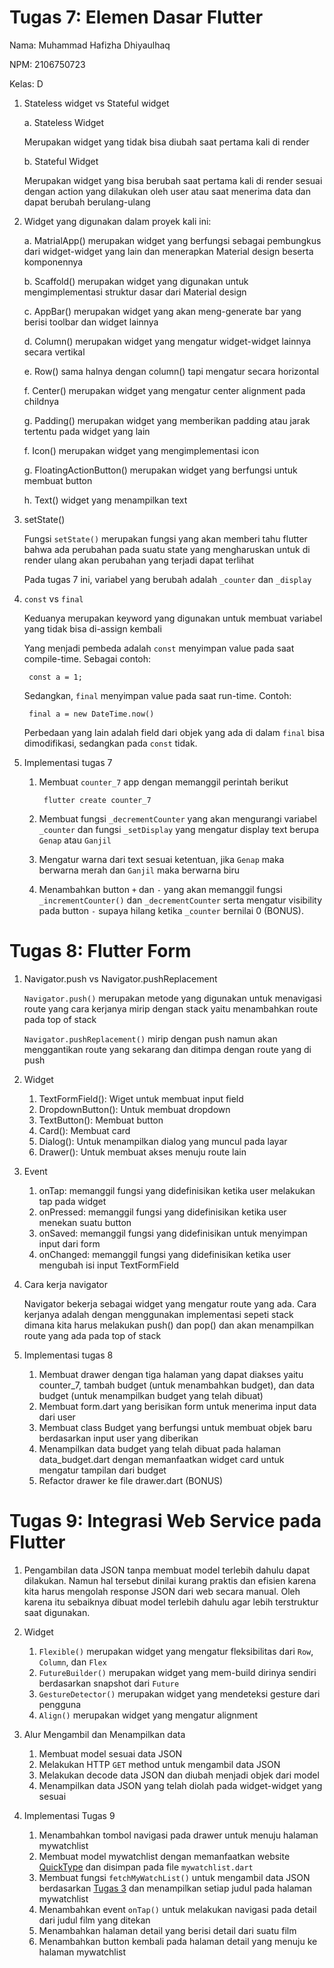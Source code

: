 # Tugas 7: Elemen Dasar Flutter

Nama: Muhammad Hafizha Dhiyaulhaq

NPM: 2106750723

Kelas: D

1. Stateless widget vs Stateful widget

    a. Stateless Widget
    
    Merupakan widget yang tidak bisa diubah saat pertama kali di render

    b. Stateful Widget

    Merupakan widget yang bisa berubah saat pertama kali di render sesuai dengan action yang dilakukan oleh user atau saat menerima data dan dapat berubah berulang-ulang

2. Widget yang digunakan dalam proyek kali ini:

    a. MatrialApp() merupakan widget yang berfungsi sebagai pembungkus dari widget-widget yang lain dan menerapkan Material design beserta komponennya

    b. Scaffold() merupakan widget yang digunakan untuk mengimplementasi struktur dasar dari Material design

    c. AppBar() merupakan widget yang akan meng-generate bar yang berisi toolbar dan widget lainnya

    d. Column() merupakan widget yang mengatur widget-widget lainnya secara vertikal

    e. Row() sama halnya dengan column() tapi mengatur secara horizontal

    f. Center() merupakan widget yang mengatur center alignment pada childnya

    g. Padding() merupakan widget yang memberikan padding atau jarak tertentu pada widget yang lain

    f. Icon() merupakan widget yang mengimplementasi icon

    g. FloatingActionButton() merupakan widget yang berfungsi untuk membuat button

    h. Text() widget yang menampilkan text

3. setState()

    Fungsi `setState()` merupakan fungsi yang akan memberi tahu flutter bahwa ada perubahan pada suatu state yang mengharuskan untuk di render ulang akan perubahan yang terjadi dapat terlihat

    Pada tugas 7 ini, variabel yang berubah adalah `_counter` dan `_display`

4. `const` vs `final`

    Keduanya merupakan keyword yang digunakan untuk membuat variabel yang tidak bisa di-assign kembali

    Yang menjadi pembeda adalah `const` menyimpan value pada saat compile-time. Sebagai contoh:

        const a = 1;

    Sedangkan, `final` menyimpan value pada saat run-time. Contoh:

        final a = new DateTime.now() 

    Perbedaan yang lain adalah field dari objek yang ada di dalam `final` bisa dimodifikasi, sedangkan pada `const` tidak.

5. Implementasi tugas 7

    1. Membuat `counter_7` app dengan memanggil perintah berikut

            flutter create counter_7
    
    2. Membuat fungsi `_decrementCounter` yang akan mengurangi variabel `_counter` dan fungsi `_setDisplay` yang mengatur display text berupa `Genap` atau `Ganjil`

    3. Mengatur warna dari text sesuai ketentuan, jika `Genap` maka berwarna merah dan `Ganjil` maka berwarna biru

    4. Menambahkan button `+` dan `-` yang akan memanggil fungsi `_incrementCounter()` dan `_decrementCounter` serta mengatur visibility pada button `-` supaya hilang ketika `_counter` bernilai 0 (BONUS).


# Tugas 8: Flutter Form

1. Navigator.push vs Navigator.pushReplacement

    `Navigator.push()` merupakan metode yang digunakan untuk menavigasi route yang cara kerjanya mirip dengan stack yaitu menambahkan route pada top of stack

    `Navigator.pushReplacement()` mirip dengan push namun akan menggantikan route yang sekarang dan ditimpa dengan route yang di push

2. Widget 

    1. TextFormField(): Wiget untuk membuat input field
    2. DropdownButton(): Untuk membuat dropdown
    3. TextButton(): Membuat button
    4. Card(): Membuat card
    5. Dialog(): Untuk menampilkan dialog yang muncul pada layar
    6. Drawer(): Untuk membuat akses menuju route lain

3. Event

    1. onTap: memanggil fungsi yang didefinisikan ketika user melakukan tap pada widget
    2. onPressed: memanggil fungsi yang didefinisikan ketika user menekan suatu button
    3. onSaved: memanggil fungsi yang didefinisikan untuk menyimpan input dari form
    4. onChanged: memanggil fungsi yang didefinisikan ketika user mengubah isi input TextFormField

4. Cara kerja navigator

    Navigator bekerja sebagai widget yang mengatur route yang ada. Cara kerjanya adalah dengan menggunakan implementasi sepeti stack dimana kita harus melakukan push() dan pop() dan akan menampilkan route yang ada pada top of stack

5. Implementasi tugas 8

    1. Membuat drawer dengan tiga halaman yang dapat diakses yaitu counter_7, tambah budget (untuk menambahkan budget), dan data budget (untuk menampilkan budget yang telah dibuat)
    2. Membuat form.dart yang berisikan form untuk menerima input data dari user
    3. Membuat class Budget yang berfungsi untuk membuat objek baru berdasarkan input user yang diberikan
    4. Menampilkan data budget yang telah dibuat pada halaman data_budget.dart dengan memanfaatkan widget card untuk mengatur tampilan dari budget
    5. Refactor drawer ke file drawer.dart (BONUS)

# Tugas 9: Integrasi Web Service pada Flutter

1. Pengambilan data JSON tanpa membuat model terlebih dahulu dapat dilakukan. Namun hal tersebut dinilai kurang praktis dan efisien karena kita harus mengolah response JSON dari web secara manual. Oleh karena itu sebaiknya dibuat model terlebih dahulu agar lebih terstruktur saat digunakan.

2. Widget

    1. `Flexible()` merupakan widget yang mengatur fleksibilitas dari `Row`, `Column`, dan `Flex`
    2. `FutureBuilder()` merupakan widget yang mem-build dirinya sendiri berdasarkan snapshot dari `Future`
    3. `GestureDetector()` merupakan widget yang mendeteksi gesture dari pengguna
    4. `Align()` merupakan widget yang mengatur alignment

3. Alur Mengambil dan Menampilkan data

    1. Membuat model sesuai data JSON
    2. Melakukan HTTP `GET` method untuk mengambil data JSON
    3. Melakukan decode data JSON dan diubah menjadi objek dari model
    4. Menampilkan data JSON yang telah diolah pada widget-widget yang sesuai

4. Implementasi Tugas 9

    1. Menambahkan tombol navigasi pada drawer untuk menuju halaman mywatchlist
    2. Membuat model mywatchlist dengan memanfaatkan website [QuickType](https://app.quicktype.io/) dan disimpan pada file `mywatchlist.dart`
    3. Membuat fungsi `fetchMyWatchList()` untuk mengambil data JSON berdasarkan [Tugas 3](https://assignment-pbp2.herokuapp.com/mywatchlist/json) dan menampilkan setiap judul pada halaman mywatchlist
    4. Menambahkan event `onTap()` untuk melakukan navigasi pada detail dari judul film yang ditekan
    5. Menambahkan halaman detail yang berisi detail dari suatu film
    6. Menambahkan button kembali pada halaman detail yang menuju ke halaman mywatchlist
    